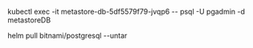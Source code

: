 kubectl exec -it metastore-db-5df5579f79-jvqp6 -- psql -U pgadmin -d metastoreDB

helm pull bitnami/postgresql --untar